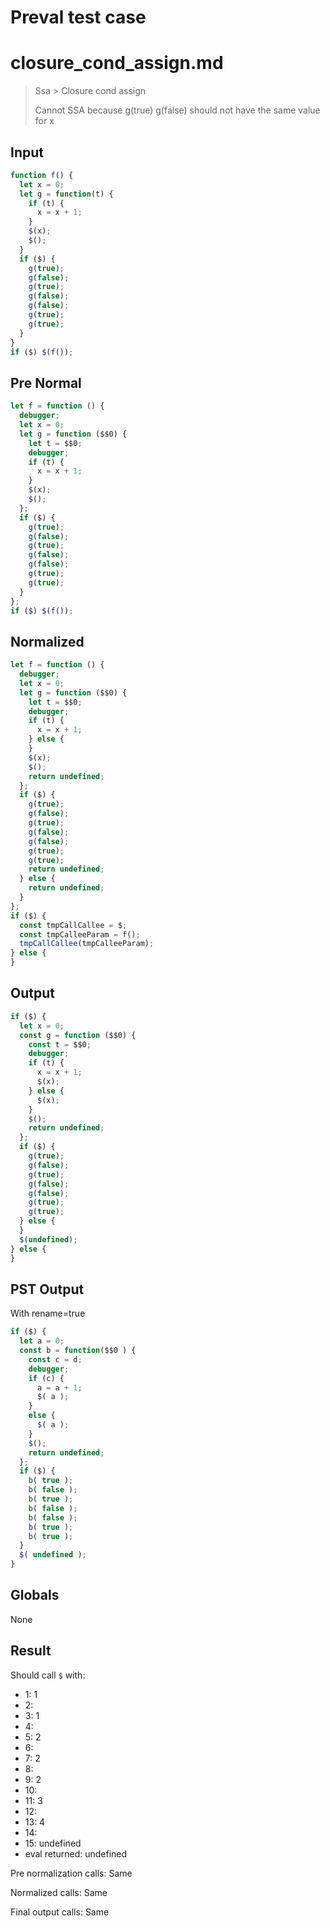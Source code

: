 # Preval test case

# closure_cond_assign.md

> Ssa > Closure cond assign
>
> Cannot SSA because g(true) g(false) should not have the same value for x

## Input

`````js filename=intro
function f() {
  let x = 0;
  let g = function(t) {
    if (t) {
      x = x + 1;
    }
    $(x);
    $();
  }
  if ($) {
    g(true);
    g(false);
    g(true);
    g(false);
    g(false);
    g(true);
    g(true);
  }
}
if ($) $(f());
`````

## Pre Normal


`````js filename=intro
let f = function () {
  debugger;
  let x = 0;
  let g = function ($$0) {
    let t = $$0;
    debugger;
    if (t) {
      x = x + 1;
    }
    $(x);
    $();
  };
  if ($) {
    g(true);
    g(false);
    g(true);
    g(false);
    g(false);
    g(true);
    g(true);
  }
};
if ($) $(f());
`````

## Normalized


`````js filename=intro
let f = function () {
  debugger;
  let x = 0;
  let g = function ($$0) {
    let t = $$0;
    debugger;
    if (t) {
      x = x + 1;
    } else {
    }
    $(x);
    $();
    return undefined;
  };
  if ($) {
    g(true);
    g(false);
    g(true);
    g(false);
    g(false);
    g(true);
    g(true);
    return undefined;
  } else {
    return undefined;
  }
};
if ($) {
  const tmpCallCallee = $;
  const tmpCalleeParam = f();
  tmpCallCallee(tmpCalleeParam);
} else {
}
`````

## Output


`````js filename=intro
if ($) {
  let x = 0;
  const g = function ($$0) {
    const t = $$0;
    debugger;
    if (t) {
      x = x + 1;
      $(x);
    } else {
      $(x);
    }
    $();
    return undefined;
  };
  if ($) {
    g(true);
    g(false);
    g(true);
    g(false);
    g(false);
    g(true);
    g(true);
  } else {
  }
  $(undefined);
} else {
}
`````

## PST Output

With rename=true

`````js filename=intro
if ($) {
  let a = 0;
  const b = function($$0 ) {
    const c = d;
    debugger;
    if (c) {
      a = a + 1;
      $( a );
    }
    else {
      $( a );
    }
    $();
    return undefined;
  };
  if ($) {
    b( true );
    b( false );
    b( true );
    b( false );
    b( false );
    b( true );
    b( true );
  }
  $( undefined );
}
`````

## Globals

None

## Result

Should call `$` with:
 - 1: 1
 - 2: 
 - 3: 1
 - 4: 
 - 5: 2
 - 6: 
 - 7: 2
 - 8: 
 - 9: 2
 - 10: 
 - 11: 3
 - 12: 
 - 13: 4
 - 14: 
 - 15: undefined
 - eval returned: undefined

Pre normalization calls: Same

Normalized calls: Same

Final output calls: Same
